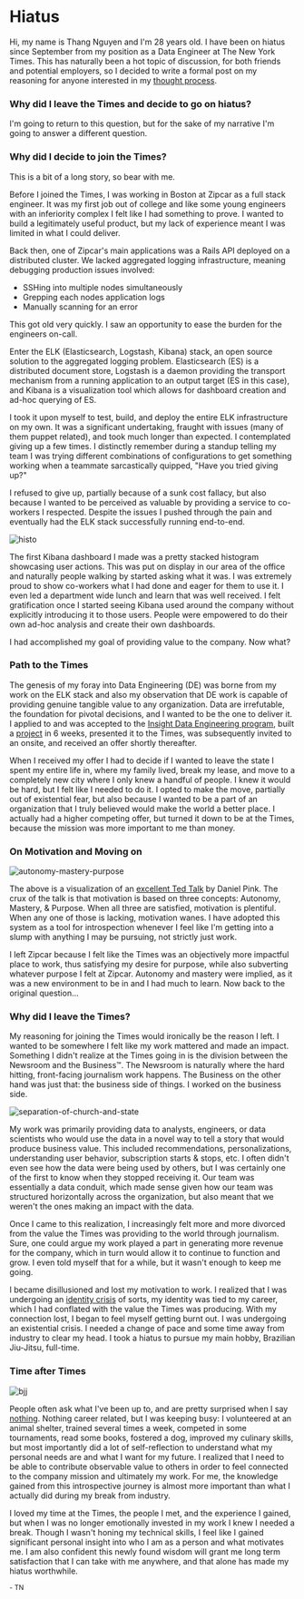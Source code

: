 # Hiatus

Hi, my name is Thang Nguyen and I'm 28 years old. I have been on hiatus since September from my position as a Data Engineer at The New York Times. This has naturally been a hot topic of discussion, for both friends and potential employers, so I decided to write a formal post on my reasoning for anyone interested in my [thought process](https://zenpencils.com/comic/128-bill-watterson-a-cartoonists-advice/). 

### Why did I leave the Times and decide to go on hiatus? 

I'm going to return to this question, but for the sake of my narrative I'm going to answer a different question.

### Why did I decide to join the Times? 

This is a bit of a long story, so bear with me. 

Before I joined the Times, I was working in Boston at Zipcar as a full stack engineer. It was my first job out of college and like some young engineers with an inferiority complex I felt like I had something to prove. I wanted to build a legitimately useful product, but my lack of experience meant I was limited in what I could deliver.

Back then, one of Zipcar's main applications was a Rails API deployed on a distributed cluster. We lacked aggregated logging infrastructure, meaning debugging production issues involved: 

- SSHing into multiple nodes simultaneously
- Grepping each nodes application logs
- Manually scanning for an error

This got old very quickly. I saw an opportunity to ease the burden for the engineers on-call. 

Enter the ELK (Elasticsearch, Logstash, Kibana) stack, an open source solution to the aggregated logging problem. Elasticsearch (ES) is a distributed document store, Logstash is a daemon providing the transport mechanism from a running application to an output target (ES in this case), and Kibana is a visualization tool which allows for dashboard creation and ad-hoc querying of ES. 

I took it upon myself to test, build, and deploy the entire ELK infrastructure on my own. It was a significant undertaking, fraught with issues (many of them puppet related), and took much longer than expected. I contemplated giving up a few times. I distinctly remember during a standup telling my team I was trying different combinations of configurations to get something working when a teammate sarcastically quipped, "Have you tried giving up?"

I refused to give up, partially because of a sunk cost fallacy, but also because I wanted to be perceived as valuable by providing a service to co-workers I respected. Despite the issues I pushed through the pain and eventually had the ELK stack successfully running end-to-end. 

![histo](/Users/thang/Documents/musings/histo.png)

The first Kibana dashboard I made was a pretty stacked histogram showcasing user actions. This was put on display in our area of the office and naturally people walking by started asking what it was. I was extremely proud to show co-workers what I had done and eager for them to use it. I even led a department wide lunch and learn that was well received. I felt gratification once I started seeing Kibana used around the company without explicitly introducing it to those users. People were empowered to do their own ad-hoc analysis and create their own dashboards. 

I had accomplished my goal of providing value to the company. Now what? 

### Path to the Times 

The genesis of my foray into Data Engineering (DE) was borne from my work on the ELK stack and also my observation that DE work is capable of providing genuine tangible value to any organization. Data are irrefutable, the foundation for pivotal decisions, and I wanted to be the one to deliver it. I applied to and was accepted to the [Insight Data Engineering program](https://www.insightdataengineering.com/), built a [project]([http://thangnguyen.us/insight](http://thangnguyen.us/insight)) in 6 weeks, presented it to the Times, was subsequently invited to an onsite, and received an offer shortly thereafter. 

When I received my offer I had to decide if I wanted to leave the state I spent my entire life in, where my family lived, break my lease, and move to a completely new city where I only knew a handful of people. I knew it would be hard, but I felt like I needed to do it. I opted to make the move, partially out of existential fear, but also because I wanted to be a part of an organization that I truly believed would make the world a better place. I actually had a higher competing offer, but turned it down to be at the Times, because the mission was more important to me than money.

### On Motivation and Moving on

![autonomy-mastery-purpose](/Users/thang/Documents/musings/autonomy-mastery-purpose.jpg)

The above is a visualization of an [excellent Ted Talk](https://www.youtube.com/watch?v=rrkrvAUbU9Y) by Daniel Pink. The crux of the talk is that motivation is based on three concepts: Autonomy, Mastery, & Purpose. When all three are satisfied, motivation is plentiful. When any one of those is lacking, motivation wanes. I have adopted this system as a tool for introspection whenever I feel like I'm getting into a slump with anything I may be pursuing, not strictly just work.

I left Zipcar because I felt like the Times was an objectively more impactful place to work, thus satisfying my desire for purpose, while also subverting whatever purpose I felt at Zipcar. Autonomy and mastery were implied, as it was a new environment to be in and I had much to learn. Now back to the original question...

### Why did I leave the Times? 

My reasoning for joining the Times would ironically be the reason I left. I wanted to be somewhere I felt like my work mattered and made an impact. Something I didn't realize at the Times going in is the division between the Newsroom and the Business™. The Newsroom is naturally where the hard hitting, front-facing journalism work happens. The Business on the other hand was just that: the business side of things. I worked on the business side.

![separation-of-church-and-state](/Users/thang/Documents/musings/separation-of-church-and-state.jpg)

My work was primarily providing data to analysts, engineers, or data scientists who would use the data in a novel way to tell a story that would produce business value. This included recommendations, personalizations, understanding user behavior, subscription starts & stops, etc. I often didn't even see how the data were being used by others, but I was certainly one of the first to know when they stopped receiving it. Our team was essentially a data conduit, which made sense given how our team was structured horizontally across the organization, but also meant that we weren't the ones making an impact with the data. 

Once I came to this realization, I increasingly felt more and more divorced from the value the Times was providing to the world through journalism. Sure, one could argue my work played a part in generating more revenue for the company, which in turn would allow it to continue to function and grow. I even told myself that for a while, but it wasn't enough to keep me going. 

I became disillusioned and lost my motivation to work. I realized that I was undergoing an [identity crisis](https://www.huffpost.com/entry/self-identity_b_1128731) of sorts, my identity was tied to my career, which I had conflated with the value the Times was producing. With my connection lost, I began to feel myself getting burnt out. I was undergoing an existential crisis. I needed a change of pace and some time away from industry to clear my head. I took a hiatus to pursue my main hobby, Brazilian Jiu-Jitsu, full-time. 

### Time after Times

![bjj](/Users/thang/Documents/musings/bjj.jpg)

People often ask what I've been up to, and are pretty surprised when I say [nothing](https://www.nytimes.com/2019/04/29/smarter-living/the-case-for-doing-nothing.html). Nothing career related, but I was keeping busy: I volunteered at an animal shelter, trained several times a week, competed in some tournaments, read some books, fostered a dog, improved my culinary skills, but most importantly did a lot of self-reflection to understand what my personal needs are and what I want for my future. I realized that I need to be able to contribute observable value to others in order to feel connected to the company mission and ultimately my work. For me, the knowledge gained from this introspective journey is almost more important than what I actually did during my break from industry.

I loved my time at the Times, the people I met, and the experience I gained, but when I was no longer emotionally invested in my work I knew I needed a break. Though I wasn't honing my technical skills, I feel like I gained significant personal insight into who I am as a person and what motivates me. I am also confident this newly found wisdom will grant me long term satisfaction that I can take with me anywhere, and that alone has made my hiatus worthwhile.

<sub>- TN</sub> 